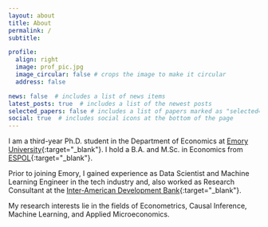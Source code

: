 ```yaml
---
layout: about
title: About
permalink: /
subtitle:

profile:
  align: right
  image: prof_pic.jpg
  image_circular: false # crops the image to make it circular
  address: false

news: false  # includes a list of news items
latest_posts: true  # includes a list of the newest posts
selected_papers: false # includes a list of papers marked as "selected={true}"
social: true  # includes social icons at the bottom of the page
---
```


I am a third-year Ph.D. student in the Department of Economics at [Emory University](https://economics.emory.edu/people/doctoral-students/ortiz-marcelo.html){:target="_blank"}. I hold a B.A. and M.Sc. in Economics from [ESPOL](https://www.espol.edu.ec/){:target="_blank"}.

Prior to joining Emory, I gained experience as Data Scientist and Machine Learning Engineer in the tech industry and, also worked as Research Consultant at the [Inter-American Development Bank](https://www.iadb.org/en){:target="_blank"}.

My research interests lie in the fields of Econometrics, Causal Inference, Machine Learning, and Applied Microeconomics.
